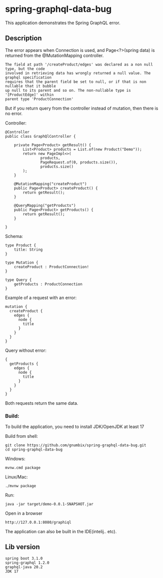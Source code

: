 # spring-graphql-data-bug
This application demonstrates the Spring GraphQL error.

## Description

The error appears when Connection is used, and Page<?>(spring data) is returned from the @MutationMapping controller.

```
The field at path '/createProduct/edges' was declared as a non null type, but the code
involved in retrieving data has wrongly returned a null value. The graphql specification
requires that the parent field be set to null, or if that is non nullable that it bubble
up null to its parent and so on. The non-nullable type is '[ProductEdge]' within
parent type 'ProductConnection'
```

But if you return query from the controller instead of mutation, then there is no error.


Controller:
```
@Controller
public class GraphQlController {

    private Page<Product> getResult() {
        List<Product> products = List.of(new Product("Demo"));
        return new PageImpl<>(
                products,
                PageRequest.of(0, products.size()),
                products.size()
        );
    }

    @MutationMapping("createProduct")
    public Page<Product> createProduct() {
        return getResult();
    }

    @QueryMapping("getProducts")
    public Page<Product> getProducts() {
        return getResult();
    }

}
```

Schema:
```
type Product {
    title: String
}

type Mutation {
    createProduct : ProductConnection!
}

type Query {
    getProducts : ProductConnection
}
```

Example of a request with an error:
```
mutation {
  createProduct {
    edges {
      node {
        title
      }
    } 
  }
}
```

Query without error:

```
{
  getProducts {
    edges {
      node {
        title
      } 
    } 
  } 
}
```

Both requests return the same data.



### Build:
To build the application, you need to install JDK/OpenJDK at least 17

Build from shell:
```
git clone https://github.com/gnumbix/spring-graphql-data-bug.git
cd spring-graphql-data-bug
```

Windows:

```mvnw.cmd package```

Linux/Mac:

```./mvnw package```

Run: 
```
java -jar target/demo-0.0.1-SNAPSHOT.jar
```

Open in a browser
```
http://127.0.0.1:8080/graphiql
```

The application can also be built in the IDE(intelij.. etc).


## Lib version

```
spring boot 3.1.0
spring-graphql 1.2.0
graphql-java 20.2
JDK 17
```

